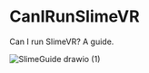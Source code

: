 # CanIRunSlimeVR
Can I run SlimeVR? A guide.

![SlimeGuide drawio (1)](https://github.com/MenacingExiler/CanIRunSlimeVR/assets/95016176/018c27e1-94be-4e98-8fa1-cfb31f254a2a)
